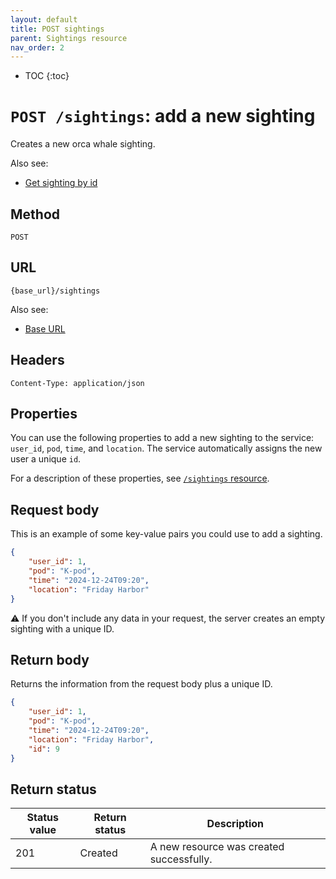 ```yaml
---
layout: default
title: POST sightings
parent: Sightings resource
nav_order: 2
---
```


- TOC
{:toc}

# `POST /sightings`: add a new sighting

Creates a new orca whale sighting.

Also see:

* [Get sighting by id](./sightings-get.md)

## Method

`POST`

## URL

`{base_url}/sightings`

Also see:

* [Base URL](../base-url.md)

## Headers

`Content-Type: application/json`

## Properties

You can use the following properties to add a new sighting to the service: `user_id`, `pod`, `time`, and `location`. The service automatically assigns the new user a unique `id`.

For a description of these properties, see [`/sightings` resource](./sightings-resource.md).

## Request body

This is an example of some key-value pairs you could use to add a sighting.

```json
{
    "user_id": 1,
    "pod": "K-pod",
    "time": "2024-12-24T09:20",
    "location": "Friday Harbor"
}
```

⚠️  If you don't include any data in your request, the server creates an empty sighting with a unique ID.

## Return body

Returns the information from the request body plus a unique ID.

```json
{
    "user_id": 1,
    "pod": "K-pod",
    "time": "2024-12-24T09:20",
    "location": "Friday Harbor",
    "id": 9
}
```

## Return status

| Status value | Return status | Description                              |
| ------------ | ------------- | ---------------------------------------- |
| 201          | Created       | A new resource was created successfully. |

